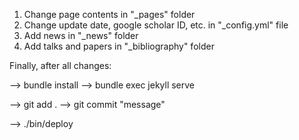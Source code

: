 1. Change page contents in "_pages" folder
2. Change update date, google scholar ID, etc. in "_config.yml" file
3. Add news in "_news" folder
4. Add talks and papers in "_bibliography" folder

Finally, after all changes:

--> bundle install
--> bundle exec jekyll serve

--> git add .
--> git commit "message"

--> ./bin/deploy
